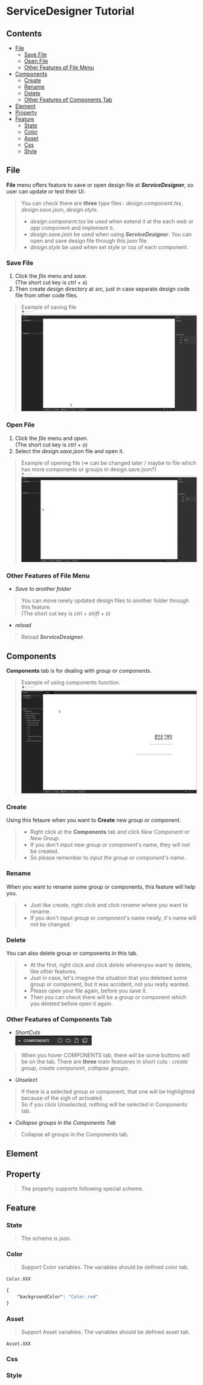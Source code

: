 <!-- TUTORIAL -->
# ServiceDesigner Tutorial
## Contents
* [File](#file)  
    * [Save File](#save-file)
    * [Open File](#open-file)
    * [Other Features of File Menu](#other-features-of-file-menu)
* [Components](#components)  
    * [Create](#create)
    * [Rename](#rename)
    * [Delete](#delete)
    * [Other Features of Components Tab](#other-features-of-components-tab)
* [Element](#element)  
* [Property](#property)  
* [Feature](#feature)
    * [State](#state)
    * [Color](#color)
    * [Asset](#asset)
    * [Css](#css)
    * [Style](#style)  

## File  
**File** menu offers feature to save or open design file at **_ServiceDesigner_**, so user can update or test their UI.  
> You can check there are **three** type files : _design.component.tsx_, _design.save.json_, _design.style_.  
> * _design.component.tsx_ be used when extend it at the each _web_ or _app_ component and implement it.  
> * _design.save.json_ be used when using **_ServiceDesigner_**. You can open and save design file through this json file.  
> * _design.style_ be used when set style or css of each component.  

### Save File  
<!-- > If you haven't used **_ServiceDesigner_** before, you need to save file.   -->
<!-- > It's really simple to save file. Because there are no file to call and updat or fix. -->
1. Click the _file_ menu and _save_.  
    (The short cut key is _ctrl_ + _s_)  
1. Then create _design_ directory at _src_, just in case separate design code file from other code files.  

> Example of saving file  
![SavingFile](./asset/img/savingFile.gif)  

### Open File  
<!-- > If there is saved file, let's open it.   -->
1. Click the _file_ menu and _open_.  
    (The short cut key is _ctrl_ + _o_)
1. Select the _design.save.json_ file and open it.

> Example of opening file (=> can be changed later / maybe to file which has more components or groups in design.save.json?) 
![OpeningFile](./asset/img/openingFile.gif)  


### Other Features of File Menu 
* _Save to another folder_  
> You can move newly updated design files to another folder through this feature.  
> (The short cut key is _ctrl_ + _shift_ + _s_)
* _reload_
> Reload **_ServiceDesigner_**.

## Components  
**Components** tab is for dealing with _group_ or _components_. 

> Example of using components function.  
![Components](./asset/img/components.gif)

### Create  
Using this fetaure when you want to **Create** new _group_ or _component_.  
> * Right click at the **Components** tab and click _New Component_ or _New Group_.  
> * If you don't input new _group_ or _component_'s name, they will not be created.  
> * So please remember to _input the group or component's name_.  

### Rename  
When you want to rename some group or components, this feature will help you. 
> * Just like _create_, right click and click _rename_ where you want to rename.
> * If you don't input _group_ or _component_'s name newly, it's name will not be changed.  

### Delete  
You can also delete group or components in this tab.
> * At the first, right click and click _delete_ wherenyou want to delete, like other features. 
> * Just in case, let's imagine the situation that you deleteed some group or component, but it was accident, not you really wanted. 
> * Please open your file again, before you save it.
> * Then you can check there will be a group or component which you deleted before open it again.

### Other Features of Components Tab  
* _ShortCuts_  
![ComponentsMenu](./asset/img/componentsMenu.JPG)  
> When you hover COMPONENTS tab, there will be some buttons will be on the tab.
> There are **three** main featueres in short cuts : _create group_, _create component_, _collapse groups_.

* _Unselect_  
> If there is a selected group or component, that one will be highlighted because of the sigh of activated.  
> So if you click _Unselected_, nothing will be selected in Components tab.  

* _Collapse groups in the Components Tab_
> Collapse all groups in the Components tab. 

## Element  
## Property  
> The property supports following special scheme.
## Feature

### State  
> The scheme is json.  

### Color
> Support Color variables. The variables should be defined color tab.  
```
Color.XXX
```
```css
{  
    "backgroundColor": "Color.red"  
}
```

### Asset
> Support Asset variables. The variables should be defined asset tab.
```
Asset.XXX
```
### Css

### Style


<!-- - File : Open saved 'design.save.json' file to update your project at ServiceDesigner.
- State : The scheme is json.
- Style : The Style supports following special shceme.

  Color.XXX : Support Color variables. The variables should be defined color tab.
  Asset.XXX : Support Asset variables. The variables should be defined asset tab.
  ex ) { "backgroundColor": "Color.red" }

- Property : the property supports following special shceme.

  First checkbox is if the attribute is active.
  Second checkbox is if the attribute is binded with state variable.
  Asset.XXX : Asset tab scheme. -->